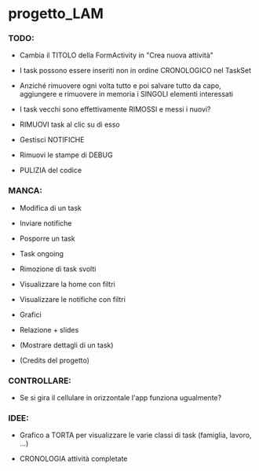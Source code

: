 # progetto_LAM



### TODO:

- Cambia il TITOLO della FormActivity in "Crea nuova attività"

- I task possono essere inseriti non in ordine CRONOLOGICO nel TaskSet

- Anziché rimuovere ogni volta tutto e poi salvare tutto da capo, aggiungere e rimuovere in memoria i SINGOLI elementi interessati

- I task vecchi sono effettivamente RIMOSSI e messi i nuovi?

- RIMUOVI task al clic su di esso

- Gestisci NOTIFICHE

- Rimuovi le stampe di DEBUG

- PULIZIA del codice



### MANCA:

- Modifica di un task

- Inviare notifiche

- Posporre un task

- Task ongoing

- Rimozione di task svolti

- Visualizzare la home con filtri

- Visualizzare le notifiche con filtri

- Grafici

- Relazione + slides

- (Mostrare dettagli di un task)

- (Credits del progetto)



### CONTROLLARE:

- Se si gira il cellulare in orizzontale l'app funziona ugualmente?



### IDEE:

- Grafico a TORTA per visualizzare le varie classi di task (famiglia, lavoro, ...)

- CRONOLOGIA attività completate

